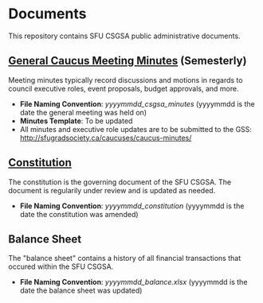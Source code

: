 # Documents
This repository contains SFU CSGSA public administrative documents.

## [General Caucus Meeting Minutes](minutes) (Semesterly)
Meeting minutes typically record discussions and motions in regards to council executive roles, event proposals, budget approvals, and more.
- **File Naming Convention**: *yyyymmdd_csgsa_minutes* (yyyymmdd is the date the general meeting was held on)
- **Minutes Template**: To be updated
- All minutes and executive role updates are to be submitted to the GSS: http://sfugradsociety.ca/caucuses/caucus-minutes/

## [Constitution](constitution)
The constitution is the governing document of the SFU CSGSA. The document is regularily under review and is updated as needed.
- **File Naming Convention**: *yyyymmdd_constitution* (yyyymmdd is the date the constitution was amended)

## Balance Sheet
The "balance sheet" contains a history of all financial transactions that occured within the SFU CSGSA.
- **File Naming Convention**: *yyyymmdd_balance.xlsx* (yyyymmdd is the date the balance sheet was updated)
